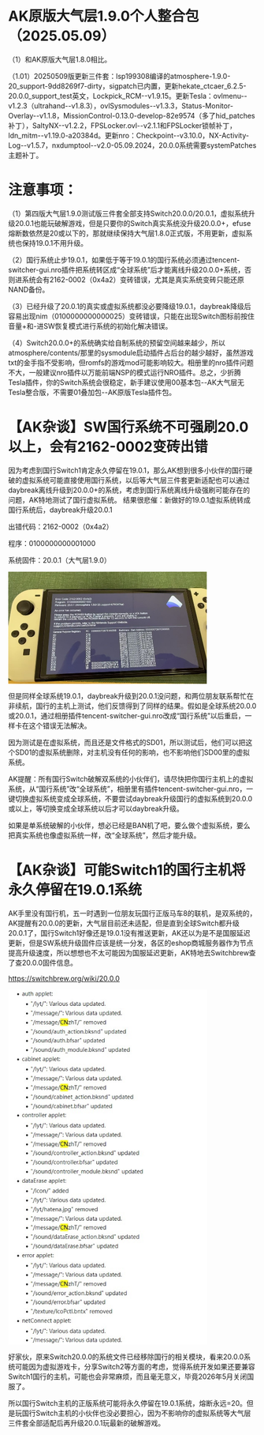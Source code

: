 # AK原版大气层1.9.0个人整合包（2025.05.09）

（1）和AK原版大气层1.8.0相比。

（1.01）20250509版更新三件套：lsp199308编译的atmosphere-1.9.0-20_support-9dd8269f7-dirty，sigpatch已内置，更新hekate_ctcaer_6.2.5-20.0.0_support_test英文，Lockpick_RCM--v1.9.15。更新Tesla：ovlmenu--v1.2.3（ultrahand--v1.8.3），ovlSysmodules--v1.3.3，Status-Monitor-Overlay--v1.1.8，MissionControl-0.13.0-develop-82e9574（多了hid_patches补丁），SaltyNX--v1.2.2，FPSLocker.ovl--v2.1.1和FPSLocker锁帧补丁，ldn_mitm--v1.19.0-a20384d。更新nro：Checkpoint--v3.10.0，NX-Activity-Log--v1.5.7，nxdumptool--v2.0-05.09.2024，20.0.0系统需要systemPatches主题补丁。

# 注意事项：

（1）第四版大气层1.9.0测试版三件套全部支持Switch20.0.0/20.0.1，虚拟系统升级20.0.1也能玩破解游戏，但是只要你的Switch真实系统没升级20.0.0+，efuse熔断数依然是20或以下的，那就继续保持大气层1.8.0正式版，不用更新，虚拟系统也保持19.0.1不用升级。

（2）国行系统止步19.0.1，如果低于等于19.0.1的国行系统必须通过tencent-switcher-gui.nro插件把系统转区成“全球系统”后才能离线升级20.0.0+系统，否则进系统会有2162-0002（0x4a2）变砖错误，尤其是真实系统变砖只能还原NAND备份。

（3）已经升级了20.0.1的真实或虚拟系统都没必要降级19.0.1，daybreak降级后容易出现nim（0100000000000025）变砖错误，只能在出现Switch图标前按住音量+和-进SW恢复模式进行系统的初始化解决错误。

（4）Switch20.0.0+的系统确实给自制系统的预留空间越来越少，所以atmosphere/contents/那里的sysmodule启动插件占后台的越少越好，虽然游戏txt的金手指不受影响，但romfs的游戏mod可能影响较大。相册里的nro插件问题不大，一般建议nro插件以万能前端NSP的模式运行NRO插件。总之，少折腾Tesla插件，你的Switch系统会很稳定，新手建议使用00基本包--AK大气层无Tesla整合版，不需要01叠加包--AK原版Tesla插件包。

# 【AK杂谈】SW国行系统不可强刷20.0以上，会有2162-0002变砖出错

因为考虑到国行Switch1肯定永久停留在19.0.1，那么AK想到很多小伙伴的国行硬破的虚拟系统可能直接使用国行系统，以后等大气层三件套更新适配也可以通过daybreak离线升级到20.0.0+的系统，考虑到国行系统离线升级强刷可能存在的问题，AK特地测试了国行虚拟系统。
结果很悲催：新做好的19.0.1虚拟系统转成国行系统后，daybreak升级20.0.1

出错代码：2162-0002（0x4a2）

程序：0100000000001000

系统固件：20.0.1（大气层1.9.0）

<img src="https://github.com/AK478BB/AK-Atmosphere/blob/master/2162-0002.jpg?raw=true" align="center" width="80%" />

但是同样全球系统19.0.1，daybreak升级到20.0.1没问题，和两位朋友联系帮忙在非续航，国行的主机上测试，他们反馈得到了同样的结果。假如是全球系统20.0.0或20.0.1，通过相册插件tencent-switcher-gui.nro改成“国行系统”以后重启，一样卡在这个错误无法解决。

因为测试是在虚拟系统，而且还是文件格式的SD01，所以测试后，他们可以把这个SD01的虚拟系统删除，对主机没有任何的影响，也不影响他们SD00里的虚拟系统。

AK提醒：所有国行Switch破解双系统的小伙伴们，请尽快把你国行主机上的虚拟系统，从“国行系统”改“全球系统”，相册里有插件tencent-switcher-gui.nro，一键切换虚拟系统变成全球系统，不要尝试daybreak升级国行的虚拟系统到20.0.0或以上，等切换变成全球系统以后才可以daybreak升级。

如果是单系统破解的小伙伴，想必已经是BAN机了吧，要么做个虚拟系统，要么把真实系统也像虚拟系统一样，改“全球系统”，然后才能升级。

# 【AK杂谈】可能Switch1的国行主机将永久停留在19.0.1系统

AK手里没有国行机，五一时遇到一位朋友玩国行正版马车8的联机，是双系统的，AK提醒有20.0.0的更新，大气层目前还未适配，但是直到全球Switch都升级20.0.1了，国行Switch1好像还是19.0.1没有推送更新，AK还以为是不是国服延迟更新，但是SW系统升级固件应该是统一分发，各区的eshop商城服务器作为节点提高升级速度，所以想想也不太可能因为国服延迟更新，AK特地去Switchbrew查了查20.0.0固件信息。

https://switchbrew.org/wiki/20.0.0

<img src="https://github.com/AK478BB/AK-Atmosphere/blob/master/CHN19.0.1.jpg?raw=true" align="center" width="80%" />

好家伙，原来Switch20.0.0的系统文件已经移除国行的相关模块，看来20.0.0系统可能因为虚拟游戏卡，分享Switch2等方面的考虑，觉得系统开发如果还要兼容Switch1国行的主机，可能也会非常麻烦，而且毫无意义，毕竟2026年5月关闭国服了。

所以国行Switch主机的正版系统可能将永久停留在19.0.1系统，熔断永远=20。但是玩国行Switch主机的小伙伴也没必要担心，因为不影响你的虚拟系统等大气层三件套全部适配后再升级20.0.1玩最新的破解游戏。
